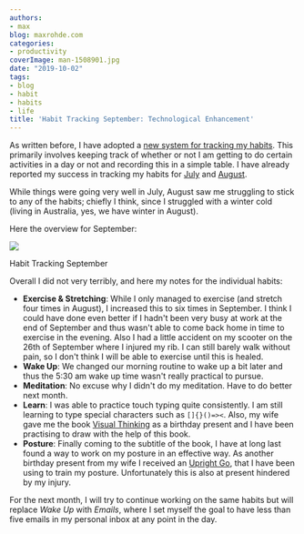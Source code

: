 ```yaml
---
authors:
- max
blog: maxrohde.com
categories:
- productivity
coverImage: man-1508901.jpg
date: "2019-10-02"
tags:
- blog
- habit
- habits
- life
title: 'Habit Tracking September: Technological Enhancement'
---
```


As written before, I have adopted a [new system for tracking my habits](https://maxrohde.com/2019/08/03/simple-habit-tracking-system/). This primarily involves keeping track of whether or not I am getting to do certain activities in a day or not and recording this in a simple table. I have already reported my success in tracking my habits for [July](https://maxrohde.com/2019/08/03/simple-habit-tracking-system/) and [August](https://maxrohde.com/2019/09/02/habit-tracking-august-a-complete-failure/).

While things were going very well in July, August saw me struggling to stick to any of the habits; chiefly I think, since I struggled with a winter cold (living in Australia, yes, we have winter in August).

Here the overview for September:

![](https://spearoflight.files.wordpress.com/2019/10/annotation-2019-10-03-065433.png?w=1024)

Habit Tracking September

Overall I did not very terribly, and here my notes for the individual habits:

- **Exercise & Stretching**: While I only managed to exercise (and stretch four times in August), I increased this to six times in September. I think I could have done even better if I hadn't been very busy at work at the end of September and thus wasn't able to come back home in time to exercise in the evening. Also I had a little accident on my scooter on the 26th of September where I injured my rib. I can still barely walk without pain, so I don't think I will be able to exercise until this is healed.
- **Wake Up**: We changed our morning routine to wake up a bit later and thus the 5:30 am wake up time wasn't really practical to pursue.
- **Meditation**: No excuse why I didn't do my meditation. Have to do better next month.
- **Learn**: I was able to practice touch typing quite consistently. I am still learning to type special characters such as `[]{}()=><`. Also, my wife gave me the book [Visual Thinking](https://www.goodreads.com/en/book/show/31944884-visual-thinking) as a birthday present and I have been practising to draw with the help of this book.
- **Posture**: Finally coming to the subtitle of the book, I have at long last found a way to work on my posture in an effective way. As another birthday present from my wife I received an [Upright Go](https://www.uprightpose.com/en-au/), that I have been using to train my posture. Unfortunately this is also at present hindered by my injury.

For the next month, I will try to continue working on the same habits but will replace _Wake Up_ with _Emails_, where I set myself the goal to have less than five emails in my personal inbox at any point in the day.